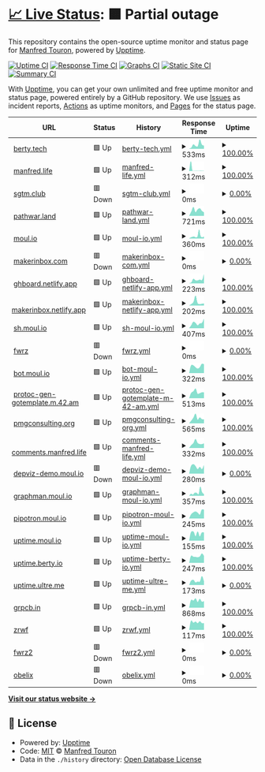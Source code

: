 # [📈 Live Status](https://uptime.moul.io): <!--live status--> **🟧 Partial outage**

This repository contains the open-source uptime monitor and status page for [Manfred Touron](manfred.life), powered by [Upptime](https://github.com/upptime/upptime).

[![Uptime CI](https://github.com/moul/uptime/workflows/Uptime%20CI/badge.svg)](https://github.com/moul/uptime/actions?query=workflow%3A%22Uptime+CI%22)
[![Response Time CI](https://github.com/moul/uptime/workflows/Response%20Time%20CI/badge.svg)](https://github.com/moul/uptime/actions?query=workflow%3A%22Response+Time+CI%22)
[![Graphs CI](https://github.com/moul/uptime/workflows/Graphs%20CI/badge.svg)](https://github.com/moul/uptime/actions?query=workflow%3A%22Graphs+CI%22)
[![Static Site CI](https://github.com/moul/uptime/workflows/Static%20Site%20CI/badge.svg)](https://github.com/moul/uptime/actions?query=workflow%3A%22Static+Site+CI%22)
[![Summary CI](https://github.com/moul/uptime/workflows/Summary%20CI/badge.svg)](https://github.com/moul/uptime/actions?query=workflow%3A%22Summary+CI%22)

With [Upptime](https://upptime.js.org), you can get your own unlimited and free uptime monitor and status page, powered entirely by a GitHub repository. We use [Issues](https://github.com/moul/uptime/issues) as incident reports, [Actions](https://github.com/moul/uptime/actions) as uptime monitors, and [Pages](https://uptime.moul.io) for the status page.

<!--start: status pages-->
<!-- This summary is generated by Upptime (https://github.com/upptime/upptime) -->
<!-- Do not edit this manually, your changes will be overwritten -->
<!-- prettier-ignore -->
| URL | Status | History | Response Time | Uptime |
| --- | ------ | ------- | ------------- | ------ |
| <img alt="" src="https://icons.duckduckgo.com/ip3/www.berty.tech.ico" height="13"> [berty.tech](https://www.berty.tech/) | 🟩 Up | [berty-tech.yml](https://github.com/moul/uptime/commits/HEAD/history/berty-tech.yml) | <details><summary><img alt="Response time graph" src="./graphs/berty-tech/response-time-week.png" height="20"> 533ms</summary><br><a href="https://uptime.moul.io/history/berty-tech"><img alt="Response time 262" src="https://img.shields.io/endpoint?url=https%3A%2F%2Fraw.githubusercontent.com%2Fmoul%2Fuptime%2FHEAD%2Fapi%2Fberty-tech%2Fresponse-time.json"></a><br><a href="https://uptime.moul.io/history/berty-tech"><img alt="24-hour response time 589" src="https://img.shields.io/endpoint?url=https%3A%2F%2Fraw.githubusercontent.com%2Fmoul%2Fuptime%2FHEAD%2Fapi%2Fberty-tech%2Fresponse-time-day.json"></a><br><a href="https://uptime.moul.io/history/berty-tech"><img alt="7-day response time 533" src="https://img.shields.io/endpoint?url=https%3A%2F%2Fraw.githubusercontent.com%2Fmoul%2Fuptime%2FHEAD%2Fapi%2Fberty-tech%2Fresponse-time-week.json"></a><br><a href="https://uptime.moul.io/history/berty-tech"><img alt="30-day response time 342" src="https://img.shields.io/endpoint?url=https%3A%2F%2Fraw.githubusercontent.com%2Fmoul%2Fuptime%2FHEAD%2Fapi%2Fberty-tech%2Fresponse-time-month.json"></a><br><a href="https://uptime.moul.io/history/berty-tech"><img alt="1-year response time 271" src="https://img.shields.io/endpoint?url=https%3A%2F%2Fraw.githubusercontent.com%2Fmoul%2Fuptime%2FHEAD%2Fapi%2Fberty-tech%2Fresponse-time-year.json"></a></details> | <details><summary><a href="https://uptime.moul.io/history/berty-tech">100.00%</a></summary><a href="https://uptime.moul.io/history/berty-tech"><img alt="All-time uptime 99.99%" src="https://img.shields.io/endpoint?url=https%3A%2F%2Fraw.githubusercontent.com%2Fmoul%2Fuptime%2FHEAD%2Fapi%2Fberty-tech%2Fuptime.json"></a><br><a href="https://uptime.moul.io/history/berty-tech"><img alt="24-hour uptime 100.00%" src="https://img.shields.io/endpoint?url=https%3A%2F%2Fraw.githubusercontent.com%2Fmoul%2Fuptime%2FHEAD%2Fapi%2Fberty-tech%2Fuptime-day.json"></a><br><a href="https://uptime.moul.io/history/berty-tech"><img alt="7-day uptime 100.00%" src="https://img.shields.io/endpoint?url=https%3A%2F%2Fraw.githubusercontent.com%2Fmoul%2Fuptime%2FHEAD%2Fapi%2Fberty-tech%2Fuptime-week.json"></a><br><a href="https://uptime.moul.io/history/berty-tech"><img alt="30-day uptime 100.00%" src="https://img.shields.io/endpoint?url=https%3A%2F%2Fraw.githubusercontent.com%2Fmoul%2Fuptime%2FHEAD%2Fapi%2Fberty-tech%2Fuptime-month.json"></a><br><a href="https://uptime.moul.io/history/berty-tech"><img alt="1-year uptime 100.00%" src="https://img.shields.io/endpoint?url=https%3A%2F%2Fraw.githubusercontent.com%2Fmoul%2Fuptime%2FHEAD%2Fapi%2Fberty-tech%2Fuptime-year.json"></a></details>
| <img alt="" src="https://icons.duckduckgo.com/ip3/manfred.life.ico" height="13"> [manfred.life](https://manfred.life/) | 🟩 Up | [manfred-life.yml](https://github.com/moul/uptime/commits/HEAD/history/manfred-life.yml) | <details><summary><img alt="Response time graph" src="./graphs/manfred-life/response-time-week.png" height="20"> 312ms</summary><br><a href="https://uptime.moul.io/history/manfred-life"><img alt="Response time 380" src="https://img.shields.io/endpoint?url=https%3A%2F%2Fraw.githubusercontent.com%2Fmoul%2Fuptime%2FHEAD%2Fapi%2Fmanfred-life%2Fresponse-time.json"></a><br><a href="https://uptime.moul.io/history/manfred-life"><img alt="24-hour response time 418" src="https://img.shields.io/endpoint?url=https%3A%2F%2Fraw.githubusercontent.com%2Fmoul%2Fuptime%2FHEAD%2Fapi%2Fmanfred-life%2Fresponse-time-day.json"></a><br><a href="https://uptime.moul.io/history/manfred-life"><img alt="7-day response time 312" src="https://img.shields.io/endpoint?url=https%3A%2F%2Fraw.githubusercontent.com%2Fmoul%2Fuptime%2FHEAD%2Fapi%2Fmanfred-life%2Fresponse-time-week.json"></a><br><a href="https://uptime.moul.io/history/manfred-life"><img alt="30-day response time 910" src="https://img.shields.io/endpoint?url=https%3A%2F%2Fraw.githubusercontent.com%2Fmoul%2Fuptime%2FHEAD%2Fapi%2Fmanfred-life%2Fresponse-time-month.json"></a><br><a href="https://uptime.moul.io/history/manfred-life"><img alt="1-year response time 401" src="https://img.shields.io/endpoint?url=https%3A%2F%2Fraw.githubusercontent.com%2Fmoul%2Fuptime%2FHEAD%2Fapi%2Fmanfred-life%2Fresponse-time-year.json"></a></details> | <details><summary><a href="https://uptime.moul.io/history/manfred-life">100.00%</a></summary><a href="https://uptime.moul.io/history/manfred-life"><img alt="All-time uptime 99.99%" src="https://img.shields.io/endpoint?url=https%3A%2F%2Fraw.githubusercontent.com%2Fmoul%2Fuptime%2FHEAD%2Fapi%2Fmanfred-life%2Fuptime.json"></a><br><a href="https://uptime.moul.io/history/manfred-life"><img alt="24-hour uptime 100.00%" src="https://img.shields.io/endpoint?url=https%3A%2F%2Fraw.githubusercontent.com%2Fmoul%2Fuptime%2FHEAD%2Fapi%2Fmanfred-life%2Fuptime-day.json"></a><br><a href="https://uptime.moul.io/history/manfred-life"><img alt="7-day uptime 100.00%" src="https://img.shields.io/endpoint?url=https%3A%2F%2Fraw.githubusercontent.com%2Fmoul%2Fuptime%2FHEAD%2Fapi%2Fmanfred-life%2Fuptime-week.json"></a><br><a href="https://uptime.moul.io/history/manfred-life"><img alt="30-day uptime 100.00%" src="https://img.shields.io/endpoint?url=https%3A%2F%2Fraw.githubusercontent.com%2Fmoul%2Fuptime%2FHEAD%2Fapi%2Fmanfred-life%2Fuptime-month.json"></a><br><a href="https://uptime.moul.io/history/manfred-life"><img alt="1-year uptime 100.00%" src="https://img.shields.io/endpoint?url=https%3A%2F%2Fraw.githubusercontent.com%2Fmoul%2Fuptime%2FHEAD%2Fapi%2Fmanfred-life%2Fuptime-year.json"></a></details>
| <img alt="" src="https://icons.duckduckgo.com/ip3/sgtm.club.ico" height="13"> [sgtm.club](https://sgtm.club) | 🟥 Down | [sgtm-club.yml](https://github.com/moul/uptime/commits/HEAD/history/sgtm-club.yml) | <details><summary><img alt="Response time graph" src="./graphs/sgtm-club/response-time-week.png" height="20"> 0ms</summary><br><a href="https://uptime.moul.io/history/sgtm-club"><img alt="Response time 0" src="https://img.shields.io/endpoint?url=https%3A%2F%2Fraw.githubusercontent.com%2Fmoul%2Fuptime%2FHEAD%2Fapi%2Fsgtm-club%2Fresponse-time.json"></a><br><a href="https://uptime.moul.io/history/sgtm-club"><img alt="24-hour response time 0" src="https://img.shields.io/endpoint?url=https%3A%2F%2Fraw.githubusercontent.com%2Fmoul%2Fuptime%2FHEAD%2Fapi%2Fsgtm-club%2Fresponse-time-day.json"></a><br><a href="https://uptime.moul.io/history/sgtm-club"><img alt="7-day response time 0" src="https://img.shields.io/endpoint?url=https%3A%2F%2Fraw.githubusercontent.com%2Fmoul%2Fuptime%2FHEAD%2Fapi%2Fsgtm-club%2Fresponse-time-week.json"></a><br><a href="https://uptime.moul.io/history/sgtm-club"><img alt="30-day response time 0" src="https://img.shields.io/endpoint?url=https%3A%2F%2Fraw.githubusercontent.com%2Fmoul%2Fuptime%2FHEAD%2Fapi%2Fsgtm-club%2Fresponse-time-month.json"></a><br><a href="https://uptime.moul.io/history/sgtm-club"><img alt="1-year response time 0" src="https://img.shields.io/endpoint?url=https%3A%2F%2Fraw.githubusercontent.com%2Fmoul%2Fuptime%2FHEAD%2Fapi%2Fsgtm-club%2Fresponse-time-year.json"></a></details> | <details><summary><a href="https://uptime.moul.io/history/sgtm-club">0.00%</a></summary><a href="https://uptime.moul.io/history/sgtm-club"><img alt="All-time uptime 56.27%" src="https://img.shields.io/endpoint?url=https%3A%2F%2Fraw.githubusercontent.com%2Fmoul%2Fuptime%2FHEAD%2Fapi%2Fsgtm-club%2Fuptime.json"></a><br><a href="https://uptime.moul.io/history/sgtm-club"><img alt="24-hour uptime 0.00%" src="https://img.shields.io/endpoint?url=https%3A%2F%2Fraw.githubusercontent.com%2Fmoul%2Fuptime%2FHEAD%2Fapi%2Fsgtm-club%2Fuptime-day.json"></a><br><a href="https://uptime.moul.io/history/sgtm-club"><img alt="7-day uptime 0.00%" src="https://img.shields.io/endpoint?url=https%3A%2F%2Fraw.githubusercontent.com%2Fmoul%2Fuptime%2FHEAD%2Fapi%2Fsgtm-club%2Fuptime-week.json"></a><br><a href="https://uptime.moul.io/history/sgtm-club"><img alt="30-day uptime 0.00%" src="https://img.shields.io/endpoint?url=https%3A%2F%2Fraw.githubusercontent.com%2Fmoul%2Fuptime%2FHEAD%2Fapi%2Fsgtm-club%2Fuptime-month.json"></a><br><a href="https://uptime.moul.io/history/sgtm-club"><img alt="1-year uptime 0.00%" src="https://img.shields.io/endpoint?url=https%3A%2F%2Fraw.githubusercontent.com%2Fmoul%2Fuptime%2FHEAD%2Fapi%2Fsgtm-club%2Fuptime-year.json"></a></details>
| <img alt="" src="https://icons.duckduckgo.com/ip3/pathwar.land.ico" height="13"> [pathwar.land](https://pathwar.land) | 🟩 Up | [pathwar-land.yml](https://github.com/moul/uptime/commits/HEAD/history/pathwar-land.yml) | <details><summary><img alt="Response time graph" src="./graphs/pathwar-land/response-time-week.png" height="20"> 721ms</summary><br><a href="https://uptime.moul.io/history/pathwar-land"><img alt="Response time 623" src="https://img.shields.io/endpoint?url=https%3A%2F%2Fraw.githubusercontent.com%2Fmoul%2Fuptime%2FHEAD%2Fapi%2Fpathwar-land%2Fresponse-time.json"></a><br><a href="https://uptime.moul.io/history/pathwar-land"><img alt="24-hour response time 874" src="https://img.shields.io/endpoint?url=https%3A%2F%2Fraw.githubusercontent.com%2Fmoul%2Fuptime%2FHEAD%2Fapi%2Fpathwar-land%2Fresponse-time-day.json"></a><br><a href="https://uptime.moul.io/history/pathwar-land"><img alt="7-day response time 721" src="https://img.shields.io/endpoint?url=https%3A%2F%2Fraw.githubusercontent.com%2Fmoul%2Fuptime%2FHEAD%2Fapi%2Fpathwar-land%2Fresponse-time-week.json"></a><br><a href="https://uptime.moul.io/history/pathwar-land"><img alt="30-day response time 728" src="https://img.shields.io/endpoint?url=https%3A%2F%2Fraw.githubusercontent.com%2Fmoul%2Fuptime%2FHEAD%2Fapi%2Fpathwar-land%2Fresponse-time-month.json"></a><br><a href="https://uptime.moul.io/history/pathwar-land"><img alt="1-year response time 640" src="https://img.shields.io/endpoint?url=https%3A%2F%2Fraw.githubusercontent.com%2Fmoul%2Fuptime%2FHEAD%2Fapi%2Fpathwar-land%2Fresponse-time-year.json"></a></details> | <details><summary><a href="https://uptime.moul.io/history/pathwar-land">100.00%</a></summary><a href="https://uptime.moul.io/history/pathwar-land"><img alt="All-time uptime 99.79%" src="https://img.shields.io/endpoint?url=https%3A%2F%2Fraw.githubusercontent.com%2Fmoul%2Fuptime%2FHEAD%2Fapi%2Fpathwar-land%2Fuptime.json"></a><br><a href="https://uptime.moul.io/history/pathwar-land"><img alt="24-hour uptime 100.00%" src="https://img.shields.io/endpoint?url=https%3A%2F%2Fraw.githubusercontent.com%2Fmoul%2Fuptime%2FHEAD%2Fapi%2Fpathwar-land%2Fuptime-day.json"></a><br><a href="https://uptime.moul.io/history/pathwar-land"><img alt="7-day uptime 100.00%" src="https://img.shields.io/endpoint?url=https%3A%2F%2Fraw.githubusercontent.com%2Fmoul%2Fuptime%2FHEAD%2Fapi%2Fpathwar-land%2Fuptime-week.json"></a><br><a href="https://uptime.moul.io/history/pathwar-land"><img alt="30-day uptime 100.00%" src="https://img.shields.io/endpoint?url=https%3A%2F%2Fraw.githubusercontent.com%2Fmoul%2Fuptime%2FHEAD%2Fapi%2Fpathwar-land%2Fuptime-month.json"></a><br><a href="https://uptime.moul.io/history/pathwar-land"><img alt="1-year uptime 100.00%" src="https://img.shields.io/endpoint?url=https%3A%2F%2Fraw.githubusercontent.com%2Fmoul%2Fuptime%2FHEAD%2Fapi%2Fpathwar-land%2Fuptime-year.json"></a></details>
| <img alt="" src="https://icons.duckduckgo.com/ip3/moul.io.ico" height="13"> [moul.io](https://moul.io) | 🟩 Up | [moul-io.yml](https://github.com/moul/uptime/commits/HEAD/history/moul-io.yml) | <details><summary><img alt="Response time graph" src="./graphs/moul-io/response-time-week.png" height="20"> 360ms</summary><br><a href="https://uptime.moul.io/history/moul-io"><img alt="Response time 206" src="https://img.shields.io/endpoint?url=https%3A%2F%2Fraw.githubusercontent.com%2Fmoul%2Fuptime%2FHEAD%2Fapi%2Fmoul-io%2Fresponse-time.json"></a><br><a href="https://uptime.moul.io/history/moul-io"><img alt="24-hour response time 331" src="https://img.shields.io/endpoint?url=https%3A%2F%2Fraw.githubusercontent.com%2Fmoul%2Fuptime%2FHEAD%2Fapi%2Fmoul-io%2Fresponse-time-day.json"></a><br><a href="https://uptime.moul.io/history/moul-io"><img alt="7-day response time 360" src="https://img.shields.io/endpoint?url=https%3A%2F%2Fraw.githubusercontent.com%2Fmoul%2Fuptime%2FHEAD%2Fapi%2Fmoul-io%2Fresponse-time-week.json"></a><br><a href="https://uptime.moul.io/history/moul-io"><img alt="30-day response time 256" src="https://img.shields.io/endpoint?url=https%3A%2F%2Fraw.githubusercontent.com%2Fmoul%2Fuptime%2FHEAD%2Fapi%2Fmoul-io%2Fresponse-time-month.json"></a><br><a href="https://uptime.moul.io/history/moul-io"><img alt="1-year response time 210" src="https://img.shields.io/endpoint?url=https%3A%2F%2Fraw.githubusercontent.com%2Fmoul%2Fuptime%2FHEAD%2Fapi%2Fmoul-io%2Fresponse-time-year.json"></a></details> | <details><summary><a href="https://uptime.moul.io/history/moul-io">100.00%</a></summary><a href="https://uptime.moul.io/history/moul-io"><img alt="All-time uptime 100.00%" src="https://img.shields.io/endpoint?url=https%3A%2F%2Fraw.githubusercontent.com%2Fmoul%2Fuptime%2FHEAD%2Fapi%2Fmoul-io%2Fuptime.json"></a><br><a href="https://uptime.moul.io/history/moul-io"><img alt="24-hour uptime 100.00%" src="https://img.shields.io/endpoint?url=https%3A%2F%2Fraw.githubusercontent.com%2Fmoul%2Fuptime%2FHEAD%2Fapi%2Fmoul-io%2Fuptime-day.json"></a><br><a href="https://uptime.moul.io/history/moul-io"><img alt="7-day uptime 100.00%" src="https://img.shields.io/endpoint?url=https%3A%2F%2Fraw.githubusercontent.com%2Fmoul%2Fuptime%2FHEAD%2Fapi%2Fmoul-io%2Fuptime-week.json"></a><br><a href="https://uptime.moul.io/history/moul-io"><img alt="30-day uptime 100.00%" src="https://img.shields.io/endpoint?url=https%3A%2F%2Fraw.githubusercontent.com%2Fmoul%2Fuptime%2FHEAD%2Fapi%2Fmoul-io%2Fuptime-month.json"></a><br><a href="https://uptime.moul.io/history/moul-io"><img alt="1-year uptime 100.00%" src="https://img.shields.io/endpoint?url=https%3A%2F%2Fraw.githubusercontent.com%2Fmoul%2Fuptime%2FHEAD%2Fapi%2Fmoul-io%2Fuptime-year.json"></a></details>
| <img alt="" src="https://icons.duckduckgo.com/ip3/makerinbox.com.ico" height="13"> [makerinbox.com](https://makerinbox.com) | 🟥 Down | [makerinbox-com.yml](https://github.com/moul/uptime/commits/HEAD/history/makerinbox-com.yml) | <details><summary><img alt="Response time graph" src="./graphs/makerinbox-com/response-time-week.png" height="20"> 0ms</summary><br><a href="https://uptime.moul.io/history/makerinbox-com"><img alt="Response time 0" src="https://img.shields.io/endpoint?url=https%3A%2F%2Fraw.githubusercontent.com%2Fmoul%2Fuptime%2FHEAD%2Fapi%2Fmakerinbox-com%2Fresponse-time.json"></a><br><a href="https://uptime.moul.io/history/makerinbox-com"><img alt="24-hour response time 0" src="https://img.shields.io/endpoint?url=https%3A%2F%2Fraw.githubusercontent.com%2Fmoul%2Fuptime%2FHEAD%2Fapi%2Fmakerinbox-com%2Fresponse-time-day.json"></a><br><a href="https://uptime.moul.io/history/makerinbox-com"><img alt="7-day response time 0" src="https://img.shields.io/endpoint?url=https%3A%2F%2Fraw.githubusercontent.com%2Fmoul%2Fuptime%2FHEAD%2Fapi%2Fmakerinbox-com%2Fresponse-time-week.json"></a><br><a href="https://uptime.moul.io/history/makerinbox-com"><img alt="30-day response time 0" src="https://img.shields.io/endpoint?url=https%3A%2F%2Fraw.githubusercontent.com%2Fmoul%2Fuptime%2FHEAD%2Fapi%2Fmakerinbox-com%2Fresponse-time-month.json"></a><br><a href="https://uptime.moul.io/history/makerinbox-com"><img alt="1-year response time 0" src="https://img.shields.io/endpoint?url=https%3A%2F%2Fraw.githubusercontent.com%2Fmoul%2Fuptime%2FHEAD%2Fapi%2Fmakerinbox-com%2Fresponse-time-year.json"></a></details> | <details><summary><a href="https://uptime.moul.io/history/makerinbox-com">0.00%</a></summary><a href="https://uptime.moul.io/history/makerinbox-com"><img alt="All-time uptime 35.79%" src="https://img.shields.io/endpoint?url=https%3A%2F%2Fraw.githubusercontent.com%2Fmoul%2Fuptime%2FHEAD%2Fapi%2Fmakerinbox-com%2Fuptime.json"></a><br><a href="https://uptime.moul.io/history/makerinbox-com"><img alt="24-hour uptime 0.00%" src="https://img.shields.io/endpoint?url=https%3A%2F%2Fraw.githubusercontent.com%2Fmoul%2Fuptime%2FHEAD%2Fapi%2Fmakerinbox-com%2Fuptime-day.json"></a><br><a href="https://uptime.moul.io/history/makerinbox-com"><img alt="7-day uptime 0.00%" src="https://img.shields.io/endpoint?url=https%3A%2F%2Fraw.githubusercontent.com%2Fmoul%2Fuptime%2FHEAD%2Fapi%2Fmakerinbox-com%2Fuptime-week.json"></a><br><a href="https://uptime.moul.io/history/makerinbox-com"><img alt="30-day uptime 0.00%" src="https://img.shields.io/endpoint?url=https%3A%2F%2Fraw.githubusercontent.com%2Fmoul%2Fuptime%2FHEAD%2Fapi%2Fmakerinbox-com%2Fuptime-month.json"></a><br><a href="https://uptime.moul.io/history/makerinbox-com"><img alt="1-year uptime 0.00%" src="https://img.shields.io/endpoint?url=https%3A%2F%2Fraw.githubusercontent.com%2Fmoul%2Fuptime%2FHEAD%2Fapi%2Fmakerinbox-com%2Fuptime-year.json"></a></details>
| <img alt="" src="https://icons.duckduckgo.com/ip3/ghboard.netlify.app.ico" height="13"> [ghboard.netlify.app](https://ghboard.netlify.app) | 🟩 Up | [ghboard-netlify-app.yml](https://github.com/moul/uptime/commits/HEAD/history/ghboard-netlify-app.yml) | <details><summary><img alt="Response time graph" src="./graphs/ghboard-netlify-app/response-time-week.png" height="20"> 223ms</summary><br><a href="https://uptime.moul.io/history/ghboard-netlify-app"><img alt="Response time 185" src="https://img.shields.io/endpoint?url=https%3A%2F%2Fraw.githubusercontent.com%2Fmoul%2Fuptime%2FHEAD%2Fapi%2Fghboard-netlify-app%2Fresponse-time.json"></a><br><a href="https://uptime.moul.io/history/ghboard-netlify-app"><img alt="24-hour response time 239" src="https://img.shields.io/endpoint?url=https%3A%2F%2Fraw.githubusercontent.com%2Fmoul%2Fuptime%2FHEAD%2Fapi%2Fghboard-netlify-app%2Fresponse-time-day.json"></a><br><a href="https://uptime.moul.io/history/ghboard-netlify-app"><img alt="7-day response time 223" src="https://img.shields.io/endpoint?url=https%3A%2F%2Fraw.githubusercontent.com%2Fmoul%2Fuptime%2FHEAD%2Fapi%2Fghboard-netlify-app%2Fresponse-time-week.json"></a><br><a href="https://uptime.moul.io/history/ghboard-netlify-app"><img alt="30-day response time 183" src="https://img.shields.io/endpoint?url=https%3A%2F%2Fraw.githubusercontent.com%2Fmoul%2Fuptime%2FHEAD%2Fapi%2Fghboard-netlify-app%2Fresponse-time-month.json"></a><br><a href="https://uptime.moul.io/history/ghboard-netlify-app"><img alt="1-year response time 204" src="https://img.shields.io/endpoint?url=https%3A%2F%2Fraw.githubusercontent.com%2Fmoul%2Fuptime%2FHEAD%2Fapi%2Fghboard-netlify-app%2Fresponse-time-year.json"></a></details> | <details><summary><a href="https://uptime.moul.io/history/ghboard-netlify-app">100.00%</a></summary><a href="https://uptime.moul.io/history/ghboard-netlify-app"><img alt="All-time uptime 100.00%" src="https://img.shields.io/endpoint?url=https%3A%2F%2Fraw.githubusercontent.com%2Fmoul%2Fuptime%2FHEAD%2Fapi%2Fghboard-netlify-app%2Fuptime.json"></a><br><a href="https://uptime.moul.io/history/ghboard-netlify-app"><img alt="24-hour uptime 100.00%" src="https://img.shields.io/endpoint?url=https%3A%2F%2Fraw.githubusercontent.com%2Fmoul%2Fuptime%2FHEAD%2Fapi%2Fghboard-netlify-app%2Fuptime-day.json"></a><br><a href="https://uptime.moul.io/history/ghboard-netlify-app"><img alt="7-day uptime 100.00%" src="https://img.shields.io/endpoint?url=https%3A%2F%2Fraw.githubusercontent.com%2Fmoul%2Fuptime%2FHEAD%2Fapi%2Fghboard-netlify-app%2Fuptime-week.json"></a><br><a href="https://uptime.moul.io/history/ghboard-netlify-app"><img alt="30-day uptime 100.00%" src="https://img.shields.io/endpoint?url=https%3A%2F%2Fraw.githubusercontent.com%2Fmoul%2Fuptime%2FHEAD%2Fapi%2Fghboard-netlify-app%2Fuptime-month.json"></a><br><a href="https://uptime.moul.io/history/ghboard-netlify-app"><img alt="1-year uptime 100.00%" src="https://img.shields.io/endpoint?url=https%3A%2F%2Fraw.githubusercontent.com%2Fmoul%2Fuptime%2FHEAD%2Fapi%2Fghboard-netlify-app%2Fuptime-year.json"></a></details>
| <img alt="" src="https://icons.duckduckgo.com/ip3/makerinbox.netlify.app.ico" height="13"> [makerinbox.netlify.app](https://makerinbox.netlify.app) | 🟩 Up | [makerinbox-netlify-app.yml](https://github.com/moul/uptime/commits/HEAD/history/makerinbox-netlify-app.yml) | <details><summary><img alt="Response time graph" src="./graphs/makerinbox-netlify-app/response-time-week.png" height="20"> 202ms</summary><br><a href="https://uptime.moul.io/history/makerinbox-netlify-app"><img alt="Response time 143" src="https://img.shields.io/endpoint?url=https%3A%2F%2Fraw.githubusercontent.com%2Fmoul%2Fuptime%2FHEAD%2Fapi%2Fmakerinbox-netlify-app%2Fresponse-time.json"></a><br><a href="https://uptime.moul.io/history/makerinbox-netlify-app"><img alt="24-hour response time 159" src="https://img.shields.io/endpoint?url=https%3A%2F%2Fraw.githubusercontent.com%2Fmoul%2Fuptime%2FHEAD%2Fapi%2Fmakerinbox-netlify-app%2Fresponse-time-day.json"></a><br><a href="https://uptime.moul.io/history/makerinbox-netlify-app"><img alt="7-day response time 202" src="https://img.shields.io/endpoint?url=https%3A%2F%2Fraw.githubusercontent.com%2Fmoul%2Fuptime%2FHEAD%2Fapi%2Fmakerinbox-netlify-app%2Fresponse-time-week.json"></a><br><a href="https://uptime.moul.io/history/makerinbox-netlify-app"><img alt="30-day response time 143" src="https://img.shields.io/endpoint?url=https%3A%2F%2Fraw.githubusercontent.com%2Fmoul%2Fuptime%2FHEAD%2Fapi%2Fmakerinbox-netlify-app%2Fresponse-time-month.json"></a><br><a href="https://uptime.moul.io/history/makerinbox-netlify-app"><img alt="1-year response time 154" src="https://img.shields.io/endpoint?url=https%3A%2F%2Fraw.githubusercontent.com%2Fmoul%2Fuptime%2FHEAD%2Fapi%2Fmakerinbox-netlify-app%2Fresponse-time-year.json"></a></details> | <details><summary><a href="https://uptime.moul.io/history/makerinbox-netlify-app">100.00%</a></summary><a href="https://uptime.moul.io/history/makerinbox-netlify-app"><img alt="All-time uptime 100.00%" src="https://img.shields.io/endpoint?url=https%3A%2F%2Fraw.githubusercontent.com%2Fmoul%2Fuptime%2FHEAD%2Fapi%2Fmakerinbox-netlify-app%2Fuptime.json"></a><br><a href="https://uptime.moul.io/history/makerinbox-netlify-app"><img alt="24-hour uptime 100.00%" src="https://img.shields.io/endpoint?url=https%3A%2F%2Fraw.githubusercontent.com%2Fmoul%2Fuptime%2FHEAD%2Fapi%2Fmakerinbox-netlify-app%2Fuptime-day.json"></a><br><a href="https://uptime.moul.io/history/makerinbox-netlify-app"><img alt="7-day uptime 100.00%" src="https://img.shields.io/endpoint?url=https%3A%2F%2Fraw.githubusercontent.com%2Fmoul%2Fuptime%2FHEAD%2Fapi%2Fmakerinbox-netlify-app%2Fuptime-week.json"></a><br><a href="https://uptime.moul.io/history/makerinbox-netlify-app"><img alt="30-day uptime 100.00%" src="https://img.shields.io/endpoint?url=https%3A%2F%2Fraw.githubusercontent.com%2Fmoul%2Fuptime%2FHEAD%2Fapi%2Fmakerinbox-netlify-app%2Fuptime-month.json"></a><br><a href="https://uptime.moul.io/history/makerinbox-netlify-app"><img alt="1-year uptime 100.00%" src="https://img.shields.io/endpoint?url=https%3A%2F%2Fraw.githubusercontent.com%2Fmoul%2Fuptime%2FHEAD%2Fapi%2Fmakerinbox-netlify-app%2Fuptime-year.json"></a></details>
| <img alt="" src="https://icons.duckduckgo.com/ip3/sh.moul.io.ico" height="13"> [sh.moul.io](https://sh.moul.io) | 🟩 Up | [sh-moul-io.yml](https://github.com/moul/uptime/commits/HEAD/history/sh-moul-io.yml) | <details><summary><img alt="Response time graph" src="./graphs/sh-moul-io/response-time-week.png" height="20"> 407ms</summary><br><a href="https://uptime.moul.io/history/sh-moul-io"><img alt="Response time 252" src="https://img.shields.io/endpoint?url=https%3A%2F%2Fraw.githubusercontent.com%2Fmoul%2Fuptime%2FHEAD%2Fapi%2Fsh-moul-io%2Fresponse-time.json"></a><br><a href="https://uptime.moul.io/history/sh-moul-io"><img alt="24-hour response time 459" src="https://img.shields.io/endpoint?url=https%3A%2F%2Fraw.githubusercontent.com%2Fmoul%2Fuptime%2FHEAD%2Fapi%2Fsh-moul-io%2Fresponse-time-day.json"></a><br><a href="https://uptime.moul.io/history/sh-moul-io"><img alt="7-day response time 407" src="https://img.shields.io/endpoint?url=https%3A%2F%2Fraw.githubusercontent.com%2Fmoul%2Fuptime%2FHEAD%2Fapi%2Fsh-moul-io%2Fresponse-time-week.json"></a><br><a href="https://uptime.moul.io/history/sh-moul-io"><img alt="30-day response time 330" src="https://img.shields.io/endpoint?url=https%3A%2F%2Fraw.githubusercontent.com%2Fmoul%2Fuptime%2FHEAD%2Fapi%2Fsh-moul-io%2Fresponse-time-month.json"></a><br><a href="https://uptime.moul.io/history/sh-moul-io"><img alt="1-year response time 268" src="https://img.shields.io/endpoint?url=https%3A%2F%2Fraw.githubusercontent.com%2Fmoul%2Fuptime%2FHEAD%2Fapi%2Fsh-moul-io%2Fresponse-time-year.json"></a></details> | <details><summary><a href="https://uptime.moul.io/history/sh-moul-io">100.00%</a></summary><a href="https://uptime.moul.io/history/sh-moul-io"><img alt="All-time uptime 100.00%" src="https://img.shields.io/endpoint?url=https%3A%2F%2Fraw.githubusercontent.com%2Fmoul%2Fuptime%2FHEAD%2Fapi%2Fsh-moul-io%2Fuptime.json"></a><br><a href="https://uptime.moul.io/history/sh-moul-io"><img alt="24-hour uptime 100.00%" src="https://img.shields.io/endpoint?url=https%3A%2F%2Fraw.githubusercontent.com%2Fmoul%2Fuptime%2FHEAD%2Fapi%2Fsh-moul-io%2Fuptime-day.json"></a><br><a href="https://uptime.moul.io/history/sh-moul-io"><img alt="7-day uptime 100.00%" src="https://img.shields.io/endpoint?url=https%3A%2F%2Fraw.githubusercontent.com%2Fmoul%2Fuptime%2FHEAD%2Fapi%2Fsh-moul-io%2Fuptime-week.json"></a><br><a href="https://uptime.moul.io/history/sh-moul-io"><img alt="30-day uptime 100.00%" src="https://img.shields.io/endpoint?url=https%3A%2F%2Fraw.githubusercontent.com%2Fmoul%2Fuptime%2FHEAD%2Fapi%2Fsh-moul-io%2Fuptime-month.json"></a><br><a href="https://uptime.moul.io/history/sh-moul-io"><img alt="1-year uptime 100.00%" src="https://img.shields.io/endpoint?url=https%3A%2F%2Fraw.githubusercontent.com%2Fmoul%2Fuptime%2FHEAD%2Fapi%2Fsh-moul-io%2Fuptime-year.json"></a></details>
| <img alt="" src="https://icons.duckduckgo.com/ip3/null.ico" height="13"> [fwrz](fwrz.m.42.am) | 🟥 Down | [fwrz.yml](https://github.com/moul/uptime/commits/HEAD/history/fwrz.yml) | <details><summary><img alt="Response time graph" src="./graphs/fwrz/response-time-week.png" height="20"> 0ms</summary><br><a href="https://uptime.moul.io/history/fwrz"><img alt="Response time 98" src="https://img.shields.io/endpoint?url=https%3A%2F%2Fraw.githubusercontent.com%2Fmoul%2Fuptime%2FHEAD%2Fapi%2Ffwrz%2Fresponse-time.json"></a><br><a href="https://uptime.moul.io/history/fwrz"><img alt="24-hour response time 0" src="https://img.shields.io/endpoint?url=https%3A%2F%2Fraw.githubusercontent.com%2Fmoul%2Fuptime%2FHEAD%2Fapi%2Ffwrz%2Fresponse-time-day.json"></a><br><a href="https://uptime.moul.io/history/fwrz"><img alt="7-day response time 0" src="https://img.shields.io/endpoint?url=https%3A%2F%2Fraw.githubusercontent.com%2Fmoul%2Fuptime%2FHEAD%2Fapi%2Ffwrz%2Fresponse-time-week.json"></a><br><a href="https://uptime.moul.io/history/fwrz"><img alt="30-day response time 0" src="https://img.shields.io/endpoint?url=https%3A%2F%2Fraw.githubusercontent.com%2Fmoul%2Fuptime%2FHEAD%2Fapi%2Ffwrz%2Fresponse-time-month.json"></a><br><a href="https://uptime.moul.io/history/fwrz"><img alt="1-year response time 98" src="https://img.shields.io/endpoint?url=https%3A%2F%2Fraw.githubusercontent.com%2Fmoul%2Fuptime%2FHEAD%2Fapi%2Ffwrz%2Fresponse-time-year.json"></a></details> | <details><summary><a href="https://uptime.moul.io/history/fwrz">0.00%</a></summary><a href="https://uptime.moul.io/history/fwrz"><img alt="All-time uptime 41.94%" src="https://img.shields.io/endpoint?url=https%3A%2F%2Fraw.githubusercontent.com%2Fmoul%2Fuptime%2FHEAD%2Fapi%2Ffwrz%2Fuptime.json"></a><br><a href="https://uptime.moul.io/history/fwrz"><img alt="24-hour uptime 0.00%" src="https://img.shields.io/endpoint?url=https%3A%2F%2Fraw.githubusercontent.com%2Fmoul%2Fuptime%2FHEAD%2Fapi%2Ffwrz%2Fuptime-day.json"></a><br><a href="https://uptime.moul.io/history/fwrz"><img alt="7-day uptime 0.00%" src="https://img.shields.io/endpoint?url=https%3A%2F%2Fraw.githubusercontent.com%2Fmoul%2Fuptime%2FHEAD%2Fapi%2Ffwrz%2Fuptime-week.json"></a><br><a href="https://uptime.moul.io/history/fwrz"><img alt="30-day uptime 0.00%" src="https://img.shields.io/endpoint?url=https%3A%2F%2Fraw.githubusercontent.com%2Fmoul%2Fuptime%2FHEAD%2Fapi%2Ffwrz%2Fuptime-month.json"></a><br><a href="https://uptime.moul.io/history/fwrz"><img alt="1-year uptime 2.08%" src="https://img.shields.io/endpoint?url=https%3A%2F%2Fraw.githubusercontent.com%2Fmoul%2Fuptime%2FHEAD%2Fapi%2Ffwrz%2Fuptime-year.json"></a></details>
| <img alt="" src="https://icons.duckduckgo.com/ip3/bot.moul.io.ico" height="13"> [bot.moul.io](https://bot.moul.io/ping) | 🟩 Up | [bot-moul-io.yml](https://github.com/moul/uptime/commits/HEAD/history/bot-moul-io.yml) | <details><summary><img alt="Response time graph" src="./graphs/bot-moul-io/response-time-week.png" height="20"> 322ms</summary><br><a href="https://uptime.moul.io/history/bot-moul-io"><img alt="Response time 296" src="https://img.shields.io/endpoint?url=https%3A%2F%2Fraw.githubusercontent.com%2Fmoul%2Fuptime%2FHEAD%2Fapi%2Fbot-moul-io%2Fresponse-time.json"></a><br><a href="https://uptime.moul.io/history/bot-moul-io"><img alt="24-hour response time 362" src="https://img.shields.io/endpoint?url=https%3A%2F%2Fraw.githubusercontent.com%2Fmoul%2Fuptime%2FHEAD%2Fapi%2Fbot-moul-io%2Fresponse-time-day.json"></a><br><a href="https://uptime.moul.io/history/bot-moul-io"><img alt="7-day response time 322" src="https://img.shields.io/endpoint?url=https%3A%2F%2Fraw.githubusercontent.com%2Fmoul%2Fuptime%2FHEAD%2Fapi%2Fbot-moul-io%2Fresponse-time-week.json"></a><br><a href="https://uptime.moul.io/history/bot-moul-io"><img alt="30-day response time 319" src="https://img.shields.io/endpoint?url=https%3A%2F%2Fraw.githubusercontent.com%2Fmoul%2Fuptime%2FHEAD%2Fapi%2Fbot-moul-io%2Fresponse-time-month.json"></a><br><a href="https://uptime.moul.io/history/bot-moul-io"><img alt="1-year response time 307" src="https://img.shields.io/endpoint?url=https%3A%2F%2Fraw.githubusercontent.com%2Fmoul%2Fuptime%2FHEAD%2Fapi%2Fbot-moul-io%2Fresponse-time-year.json"></a></details> | <details><summary><a href="https://uptime.moul.io/history/bot-moul-io">100.00%</a></summary><a href="https://uptime.moul.io/history/bot-moul-io"><img alt="All-time uptime 94.17%" src="https://img.shields.io/endpoint?url=https%3A%2F%2Fraw.githubusercontent.com%2Fmoul%2Fuptime%2FHEAD%2Fapi%2Fbot-moul-io%2Fuptime.json"></a><br><a href="https://uptime.moul.io/history/bot-moul-io"><img alt="24-hour uptime 100.00%" src="https://img.shields.io/endpoint?url=https%3A%2F%2Fraw.githubusercontent.com%2Fmoul%2Fuptime%2FHEAD%2Fapi%2Fbot-moul-io%2Fuptime-day.json"></a><br><a href="https://uptime.moul.io/history/bot-moul-io"><img alt="7-day uptime 100.00%" src="https://img.shields.io/endpoint?url=https%3A%2F%2Fraw.githubusercontent.com%2Fmoul%2Fuptime%2FHEAD%2Fapi%2Fbot-moul-io%2Fuptime-week.json"></a><br><a href="https://uptime.moul.io/history/bot-moul-io"><img alt="30-day uptime 100.00%" src="https://img.shields.io/endpoint?url=https%3A%2F%2Fraw.githubusercontent.com%2Fmoul%2Fuptime%2FHEAD%2Fapi%2Fbot-moul-io%2Fuptime-month.json"></a><br><a href="https://uptime.moul.io/history/bot-moul-io"><img alt="1-year uptime 100.00%" src="https://img.shields.io/endpoint?url=https%3A%2F%2Fraw.githubusercontent.com%2Fmoul%2Fuptime%2FHEAD%2Fapi%2Fbot-moul-io%2Fuptime-year.json"></a></details>
| <img alt="" src="https://icons.duckduckgo.com/ip3/protoc-gen-gotemplate.m.42.am.ico" height="13"> [protoc-gen-gotemplate.m.42.am](https://protoc-gen-gotemplate.m.42.am/) | 🟩 Up | [protoc-gen-gotemplate-m-42-am.yml](https://github.com/moul/uptime/commits/HEAD/history/protoc-gen-gotemplate-m-42-am.yml) | <details><summary><img alt="Response time graph" src="./graphs/protoc-gen-gotemplate-m-42-am/response-time-week.png" height="20"> 513ms</summary><br><a href="https://uptime.moul.io/history/protoc-gen-gotemplate-m-42-am"><img alt="Response time 405" src="https://img.shields.io/endpoint?url=https%3A%2F%2Fraw.githubusercontent.com%2Fmoul%2Fuptime%2FHEAD%2Fapi%2Fprotoc-gen-gotemplate-m-42-am%2Fresponse-time.json"></a><br><a href="https://uptime.moul.io/history/protoc-gen-gotemplate-m-42-am"><img alt="24-hour response time 566" src="https://img.shields.io/endpoint?url=https%3A%2F%2Fraw.githubusercontent.com%2Fmoul%2Fuptime%2FHEAD%2Fapi%2Fprotoc-gen-gotemplate-m-42-am%2Fresponse-time-day.json"></a><br><a href="https://uptime.moul.io/history/protoc-gen-gotemplate-m-42-am"><img alt="7-day response time 513" src="https://img.shields.io/endpoint?url=https%3A%2F%2Fraw.githubusercontent.com%2Fmoul%2Fuptime%2FHEAD%2Fapi%2Fprotoc-gen-gotemplate-m-42-am%2Fresponse-time-week.json"></a><br><a href="https://uptime.moul.io/history/protoc-gen-gotemplate-m-42-am"><img alt="30-day response time 428" src="https://img.shields.io/endpoint?url=https%3A%2F%2Fraw.githubusercontent.com%2Fmoul%2Fuptime%2FHEAD%2Fapi%2Fprotoc-gen-gotemplate-m-42-am%2Fresponse-time-month.json"></a><br><a href="https://uptime.moul.io/history/protoc-gen-gotemplate-m-42-am"><img alt="1-year response time 407" src="https://img.shields.io/endpoint?url=https%3A%2F%2Fraw.githubusercontent.com%2Fmoul%2Fuptime%2FHEAD%2Fapi%2Fprotoc-gen-gotemplate-m-42-am%2Fresponse-time-year.json"></a></details> | <details><summary><a href="https://uptime.moul.io/history/protoc-gen-gotemplate-m-42-am">100.00%</a></summary><a href="https://uptime.moul.io/history/protoc-gen-gotemplate-m-42-am"><img alt="All-time uptime 99.87%" src="https://img.shields.io/endpoint?url=https%3A%2F%2Fraw.githubusercontent.com%2Fmoul%2Fuptime%2FHEAD%2Fapi%2Fprotoc-gen-gotemplate-m-42-am%2Fuptime.json"></a><br><a href="https://uptime.moul.io/history/protoc-gen-gotemplate-m-42-am"><img alt="24-hour uptime 100.00%" src="https://img.shields.io/endpoint?url=https%3A%2F%2Fraw.githubusercontent.com%2Fmoul%2Fuptime%2FHEAD%2Fapi%2Fprotoc-gen-gotemplate-m-42-am%2Fuptime-day.json"></a><br><a href="https://uptime.moul.io/history/protoc-gen-gotemplate-m-42-am"><img alt="7-day uptime 100.00%" src="https://img.shields.io/endpoint?url=https%3A%2F%2Fraw.githubusercontent.com%2Fmoul%2Fuptime%2FHEAD%2Fapi%2Fprotoc-gen-gotemplate-m-42-am%2Fuptime-week.json"></a><br><a href="https://uptime.moul.io/history/protoc-gen-gotemplate-m-42-am"><img alt="30-day uptime 100.00%" src="https://img.shields.io/endpoint?url=https%3A%2F%2Fraw.githubusercontent.com%2Fmoul%2Fuptime%2FHEAD%2Fapi%2Fprotoc-gen-gotemplate-m-42-am%2Fuptime-month.json"></a><br><a href="https://uptime.moul.io/history/protoc-gen-gotemplate-m-42-am"><img alt="1-year uptime 100.00%" src="https://img.shields.io/endpoint?url=https%3A%2F%2Fraw.githubusercontent.com%2Fmoul%2Fuptime%2FHEAD%2Fapi%2Fprotoc-gen-gotemplate-m-42-am%2Fuptime-year.json"></a></details>
| <img alt="" src="https://icons.duckduckgo.com/ip3/pmgconsulting.org.ico" height="13"> [pmgconsulting.org](https://pmgconsulting.org/) | 🟩 Up | [pmgconsulting-org.yml](https://github.com/moul/uptime/commits/HEAD/history/pmgconsulting-org.yml) | <details><summary><img alt="Response time graph" src="./graphs/pmgconsulting-org/response-time-week.png" height="20"> 565ms</summary><br><a href="https://uptime.moul.io/history/pmgconsulting-org"><img alt="Response time 455" src="https://img.shields.io/endpoint?url=https%3A%2F%2Fraw.githubusercontent.com%2Fmoul%2Fuptime%2FHEAD%2Fapi%2Fpmgconsulting-org%2Fresponse-time.json"></a><br><a href="https://uptime.moul.io/history/pmgconsulting-org"><img alt="24-hour response time 665" src="https://img.shields.io/endpoint?url=https%3A%2F%2Fraw.githubusercontent.com%2Fmoul%2Fuptime%2FHEAD%2Fapi%2Fpmgconsulting-org%2Fresponse-time-day.json"></a><br><a href="https://uptime.moul.io/history/pmgconsulting-org"><img alt="7-day response time 565" src="https://img.shields.io/endpoint?url=https%3A%2F%2Fraw.githubusercontent.com%2Fmoul%2Fuptime%2FHEAD%2Fapi%2Fpmgconsulting-org%2Fresponse-time-week.json"></a><br><a href="https://uptime.moul.io/history/pmgconsulting-org"><img alt="30-day response time 479" src="https://img.shields.io/endpoint?url=https%3A%2F%2Fraw.githubusercontent.com%2Fmoul%2Fuptime%2FHEAD%2Fapi%2Fpmgconsulting-org%2Fresponse-time-month.json"></a><br><a href="https://uptime.moul.io/history/pmgconsulting-org"><img alt="1-year response time 466" src="https://img.shields.io/endpoint?url=https%3A%2F%2Fraw.githubusercontent.com%2Fmoul%2Fuptime%2FHEAD%2Fapi%2Fpmgconsulting-org%2Fresponse-time-year.json"></a></details> | <details><summary><a href="https://uptime.moul.io/history/pmgconsulting-org">100.00%</a></summary><a href="https://uptime.moul.io/history/pmgconsulting-org"><img alt="All-time uptime 99.98%" src="https://img.shields.io/endpoint?url=https%3A%2F%2Fraw.githubusercontent.com%2Fmoul%2Fuptime%2FHEAD%2Fapi%2Fpmgconsulting-org%2Fuptime.json"></a><br><a href="https://uptime.moul.io/history/pmgconsulting-org"><img alt="24-hour uptime 100.00%" src="https://img.shields.io/endpoint?url=https%3A%2F%2Fraw.githubusercontent.com%2Fmoul%2Fuptime%2FHEAD%2Fapi%2Fpmgconsulting-org%2Fuptime-day.json"></a><br><a href="https://uptime.moul.io/history/pmgconsulting-org"><img alt="7-day uptime 100.00%" src="https://img.shields.io/endpoint?url=https%3A%2F%2Fraw.githubusercontent.com%2Fmoul%2Fuptime%2FHEAD%2Fapi%2Fpmgconsulting-org%2Fuptime-week.json"></a><br><a href="https://uptime.moul.io/history/pmgconsulting-org"><img alt="30-day uptime 100.00%" src="https://img.shields.io/endpoint?url=https%3A%2F%2Fraw.githubusercontent.com%2Fmoul%2Fuptime%2FHEAD%2Fapi%2Fpmgconsulting-org%2Fuptime-month.json"></a><br><a href="https://uptime.moul.io/history/pmgconsulting-org"><img alt="1-year uptime 100.00%" src="https://img.shields.io/endpoint?url=https%3A%2F%2Fraw.githubusercontent.com%2Fmoul%2Fuptime%2FHEAD%2Fapi%2Fpmgconsulting-org%2Fuptime-year.json"></a></details>
| <img alt="" src="https://icons.duckduckgo.com/ip3/comments.manfred.life.ico" height="13"> [comments.manfred.life](https://comments.manfred.life/ghi/) | 🟩 Up | [comments-manfred-life.yml](https://github.com/moul/uptime/commits/HEAD/history/comments-manfred-life.yml) | <details><summary><img alt="Response time graph" src="./graphs/comments-manfred-life/response-time-week.png" height="20"> 332ms</summary><br><a href="https://uptime.moul.io/history/comments-manfred-life"><img alt="Response time 246" src="https://img.shields.io/endpoint?url=https%3A%2F%2Fraw.githubusercontent.com%2Fmoul%2Fuptime%2FHEAD%2Fapi%2Fcomments-manfred-life%2Fresponse-time.json"></a><br><a href="https://uptime.moul.io/history/comments-manfred-life"><img alt="24-hour response time 452" src="https://img.shields.io/endpoint?url=https%3A%2F%2Fraw.githubusercontent.com%2Fmoul%2Fuptime%2FHEAD%2Fapi%2Fcomments-manfred-life%2Fresponse-time-day.json"></a><br><a href="https://uptime.moul.io/history/comments-manfred-life"><img alt="7-day response time 332" src="https://img.shields.io/endpoint?url=https%3A%2F%2Fraw.githubusercontent.com%2Fmoul%2Fuptime%2FHEAD%2Fapi%2Fcomments-manfred-life%2Fresponse-time-week.json"></a><br><a href="https://uptime.moul.io/history/comments-manfred-life"><img alt="30-day response time 264" src="https://img.shields.io/endpoint?url=https%3A%2F%2Fraw.githubusercontent.com%2Fmoul%2Fuptime%2FHEAD%2Fapi%2Fcomments-manfred-life%2Fresponse-time-month.json"></a><br><a href="https://uptime.moul.io/history/comments-manfred-life"><img alt="1-year response time 258" src="https://img.shields.io/endpoint?url=https%3A%2F%2Fraw.githubusercontent.com%2Fmoul%2Fuptime%2FHEAD%2Fapi%2Fcomments-manfred-life%2Fresponse-time-year.json"></a></details> | <details><summary><a href="https://uptime.moul.io/history/comments-manfred-life">100.00%</a></summary><a href="https://uptime.moul.io/history/comments-manfred-life"><img alt="All-time uptime 99.99%" src="https://img.shields.io/endpoint?url=https%3A%2F%2Fraw.githubusercontent.com%2Fmoul%2Fuptime%2FHEAD%2Fapi%2Fcomments-manfred-life%2Fuptime.json"></a><br><a href="https://uptime.moul.io/history/comments-manfred-life"><img alt="24-hour uptime 100.00%" src="https://img.shields.io/endpoint?url=https%3A%2F%2Fraw.githubusercontent.com%2Fmoul%2Fuptime%2FHEAD%2Fapi%2Fcomments-manfred-life%2Fuptime-day.json"></a><br><a href="https://uptime.moul.io/history/comments-manfred-life"><img alt="7-day uptime 100.00%" src="https://img.shields.io/endpoint?url=https%3A%2F%2Fraw.githubusercontent.com%2Fmoul%2Fuptime%2FHEAD%2Fapi%2Fcomments-manfred-life%2Fuptime-week.json"></a><br><a href="https://uptime.moul.io/history/comments-manfred-life"><img alt="30-day uptime 100.00%" src="https://img.shields.io/endpoint?url=https%3A%2F%2Fraw.githubusercontent.com%2Fmoul%2Fuptime%2FHEAD%2Fapi%2Fcomments-manfred-life%2Fuptime-month.json"></a><br><a href="https://uptime.moul.io/history/comments-manfred-life"><img alt="1-year uptime 100.00%" src="https://img.shields.io/endpoint?url=https%3A%2F%2Fraw.githubusercontent.com%2Fmoul%2Fuptime%2FHEAD%2Fapi%2Fcomments-manfred-life%2Fuptime-year.json"></a></details>
| <img alt="" src="https://icons.duckduckgo.com/ip3/depviz-demo.moul.io.ico" height="13"> [depviz-demo.moul.io](https://depviz-demo.moul.io) | 🟥 Down | [depviz-demo-moul-io.yml](https://github.com/moul/uptime/commits/HEAD/history/depviz-demo-moul-io.yml) | <details><summary><img alt="Response time graph" src="./graphs/depviz-demo-moul-io/response-time-week.png" height="20"> 280ms</summary><br><a href="https://uptime.moul.io/history/depviz-demo-moul-io"><img alt="Response time 305" src="https://img.shields.io/endpoint?url=https%3A%2F%2Fraw.githubusercontent.com%2Fmoul%2Fuptime%2FHEAD%2Fapi%2Fdepviz-demo-moul-io%2Fresponse-time.json"></a><br><a href="https://uptime.moul.io/history/depviz-demo-moul-io"><img alt="24-hour response time 317" src="https://img.shields.io/endpoint?url=https%3A%2F%2Fraw.githubusercontent.com%2Fmoul%2Fuptime%2FHEAD%2Fapi%2Fdepviz-demo-moul-io%2Fresponse-time-day.json"></a><br><a href="https://uptime.moul.io/history/depviz-demo-moul-io"><img alt="7-day response time 280" src="https://img.shields.io/endpoint?url=https%3A%2F%2Fraw.githubusercontent.com%2Fmoul%2Fuptime%2FHEAD%2Fapi%2Fdepviz-demo-moul-io%2Fresponse-time-week.json"></a><br><a href="https://uptime.moul.io/history/depviz-demo-moul-io"><img alt="30-day response time 283" src="https://img.shields.io/endpoint?url=https%3A%2F%2Fraw.githubusercontent.com%2Fmoul%2Fuptime%2FHEAD%2Fapi%2Fdepviz-demo-moul-io%2Fresponse-time-month.json"></a><br><a href="https://uptime.moul.io/history/depviz-demo-moul-io"><img alt="1-year response time 313" src="https://img.shields.io/endpoint?url=https%3A%2F%2Fraw.githubusercontent.com%2Fmoul%2Fuptime%2FHEAD%2Fapi%2Fdepviz-demo-moul-io%2Fresponse-time-year.json"></a></details> | <details><summary><a href="https://uptime.moul.io/history/depviz-demo-moul-io">0.00%</a></summary><a href="https://uptime.moul.io/history/depviz-demo-moul-io"><img alt="All-time uptime 58.30%" src="https://img.shields.io/endpoint?url=https%3A%2F%2Fraw.githubusercontent.com%2Fmoul%2Fuptime%2FHEAD%2Fapi%2Fdepviz-demo-moul-io%2Fuptime.json"></a><br><a href="https://uptime.moul.io/history/depviz-demo-moul-io"><img alt="24-hour uptime 0.00%" src="https://img.shields.io/endpoint?url=https%3A%2F%2Fraw.githubusercontent.com%2Fmoul%2Fuptime%2FHEAD%2Fapi%2Fdepviz-demo-moul-io%2Fuptime-day.json"></a><br><a href="https://uptime.moul.io/history/depviz-demo-moul-io"><img alt="7-day uptime 0.00%" src="https://img.shields.io/endpoint?url=https%3A%2F%2Fraw.githubusercontent.com%2Fmoul%2Fuptime%2FHEAD%2Fapi%2Fdepviz-demo-moul-io%2Fuptime-week.json"></a><br><a href="https://uptime.moul.io/history/depviz-demo-moul-io"><img alt="30-day uptime 0.00%" src="https://img.shields.io/endpoint?url=https%3A%2F%2Fraw.githubusercontent.com%2Fmoul%2Fuptime%2FHEAD%2Fapi%2Fdepviz-demo-moul-io%2Fuptime-month.json"></a><br><a href="https://uptime.moul.io/history/depviz-demo-moul-io"><img alt="1-year uptime 0.00%" src="https://img.shields.io/endpoint?url=https%3A%2F%2Fraw.githubusercontent.com%2Fmoul%2Fuptime%2FHEAD%2Fapi%2Fdepviz-demo-moul-io%2Fuptime-year.json"></a></details>
| <img alt="" src="https://icons.duckduckgo.com/ip3/graphman.moul.io.ico" height="13"> [graphman.moul.io](https://graphman.moul.io/pertify/) | 🟩 Up | [graphman-moul-io.yml](https://github.com/moul/uptime/commits/HEAD/history/graphman-moul-io.yml) | <details><summary><img alt="Response time graph" src="./graphs/graphman-moul-io/response-time-week.png" height="20"> 357ms</summary><br><a href="https://uptime.moul.io/history/graphman-moul-io"><img alt="Response time 233" src="https://img.shields.io/endpoint?url=https%3A%2F%2Fraw.githubusercontent.com%2Fmoul%2Fuptime%2FHEAD%2Fapi%2Fgraphman-moul-io%2Fresponse-time.json"></a><br><a href="https://uptime.moul.io/history/graphman-moul-io"><img alt="24-hour response time 370" src="https://img.shields.io/endpoint?url=https%3A%2F%2Fraw.githubusercontent.com%2Fmoul%2Fuptime%2FHEAD%2Fapi%2Fgraphman-moul-io%2Fresponse-time-day.json"></a><br><a href="https://uptime.moul.io/history/graphman-moul-io"><img alt="7-day response time 357" src="https://img.shields.io/endpoint?url=https%3A%2F%2Fraw.githubusercontent.com%2Fmoul%2Fuptime%2FHEAD%2Fapi%2Fgraphman-moul-io%2Fresponse-time-week.json"></a><br><a href="https://uptime.moul.io/history/graphman-moul-io"><img alt="30-day response time 300" src="https://img.shields.io/endpoint?url=https%3A%2F%2Fraw.githubusercontent.com%2Fmoul%2Fuptime%2FHEAD%2Fapi%2Fgraphman-moul-io%2Fresponse-time-month.json"></a><br><a href="https://uptime.moul.io/history/graphman-moul-io"><img alt="1-year response time 246" src="https://img.shields.io/endpoint?url=https%3A%2F%2Fraw.githubusercontent.com%2Fmoul%2Fuptime%2FHEAD%2Fapi%2Fgraphman-moul-io%2Fresponse-time-year.json"></a></details> | <details><summary><a href="https://uptime.moul.io/history/graphman-moul-io">100.00%</a></summary><a href="https://uptime.moul.io/history/graphman-moul-io"><img alt="All-time uptime 99.99%" src="https://img.shields.io/endpoint?url=https%3A%2F%2Fraw.githubusercontent.com%2Fmoul%2Fuptime%2FHEAD%2Fapi%2Fgraphman-moul-io%2Fuptime.json"></a><br><a href="https://uptime.moul.io/history/graphman-moul-io"><img alt="24-hour uptime 100.00%" src="https://img.shields.io/endpoint?url=https%3A%2F%2Fraw.githubusercontent.com%2Fmoul%2Fuptime%2FHEAD%2Fapi%2Fgraphman-moul-io%2Fuptime-day.json"></a><br><a href="https://uptime.moul.io/history/graphman-moul-io"><img alt="7-day uptime 100.00%" src="https://img.shields.io/endpoint?url=https%3A%2F%2Fraw.githubusercontent.com%2Fmoul%2Fuptime%2FHEAD%2Fapi%2Fgraphman-moul-io%2Fuptime-week.json"></a><br><a href="https://uptime.moul.io/history/graphman-moul-io"><img alt="30-day uptime 100.00%" src="https://img.shields.io/endpoint?url=https%3A%2F%2Fraw.githubusercontent.com%2Fmoul%2Fuptime%2FHEAD%2Fapi%2Fgraphman-moul-io%2Fuptime-month.json"></a><br><a href="https://uptime.moul.io/history/graphman-moul-io"><img alt="1-year uptime 100.00%" src="https://img.shields.io/endpoint?url=https%3A%2F%2Fraw.githubusercontent.com%2Fmoul%2Fuptime%2FHEAD%2Fapi%2Fgraphman-moul-io%2Fuptime-year.json"></a></details>
| <img alt="" src="https://icons.duckduckgo.com/ip3/pipotron.moul.io.ico" height="13"> [pipotron.moul.io](https://pipotron.moul.io/) | 🟩 Up | [pipotron-moul-io.yml](https://github.com/moul/uptime/commits/HEAD/history/pipotron-moul-io.yml) | <details><summary><img alt="Response time graph" src="./graphs/pipotron-moul-io/response-time-week.png" height="20"> 245ms</summary><br><a href="https://uptime.moul.io/history/pipotron-moul-io"><img alt="Response time 200" src="https://img.shields.io/endpoint?url=https%3A%2F%2Fraw.githubusercontent.com%2Fmoul%2Fuptime%2FHEAD%2Fapi%2Fpipotron-moul-io%2Fresponse-time.json"></a><br><a href="https://uptime.moul.io/history/pipotron-moul-io"><img alt="24-hour response time 301" src="https://img.shields.io/endpoint?url=https%3A%2F%2Fraw.githubusercontent.com%2Fmoul%2Fuptime%2FHEAD%2Fapi%2Fpipotron-moul-io%2Fresponse-time-day.json"></a><br><a href="https://uptime.moul.io/history/pipotron-moul-io"><img alt="7-day response time 245" src="https://img.shields.io/endpoint?url=https%3A%2F%2Fraw.githubusercontent.com%2Fmoul%2Fuptime%2FHEAD%2Fapi%2Fpipotron-moul-io%2Fresponse-time-week.json"></a><br><a href="https://uptime.moul.io/history/pipotron-moul-io"><img alt="30-day response time 189" src="https://img.shields.io/endpoint?url=https%3A%2F%2Fraw.githubusercontent.com%2Fmoul%2Fuptime%2FHEAD%2Fapi%2Fpipotron-moul-io%2Fresponse-time-month.json"></a><br><a href="https://uptime.moul.io/history/pipotron-moul-io"><img alt="1-year response time 216" src="https://img.shields.io/endpoint?url=https%3A%2F%2Fraw.githubusercontent.com%2Fmoul%2Fuptime%2FHEAD%2Fapi%2Fpipotron-moul-io%2Fresponse-time-year.json"></a></details> | <details><summary><a href="https://uptime.moul.io/history/pipotron-moul-io">100.00%</a></summary><a href="https://uptime.moul.io/history/pipotron-moul-io"><img alt="All-time uptime 99.99%" src="https://img.shields.io/endpoint?url=https%3A%2F%2Fraw.githubusercontent.com%2Fmoul%2Fuptime%2FHEAD%2Fapi%2Fpipotron-moul-io%2Fuptime.json"></a><br><a href="https://uptime.moul.io/history/pipotron-moul-io"><img alt="24-hour uptime 100.00%" src="https://img.shields.io/endpoint?url=https%3A%2F%2Fraw.githubusercontent.com%2Fmoul%2Fuptime%2FHEAD%2Fapi%2Fpipotron-moul-io%2Fuptime-day.json"></a><br><a href="https://uptime.moul.io/history/pipotron-moul-io"><img alt="7-day uptime 100.00%" src="https://img.shields.io/endpoint?url=https%3A%2F%2Fraw.githubusercontent.com%2Fmoul%2Fuptime%2FHEAD%2Fapi%2Fpipotron-moul-io%2Fuptime-week.json"></a><br><a href="https://uptime.moul.io/history/pipotron-moul-io"><img alt="30-day uptime 100.00%" src="https://img.shields.io/endpoint?url=https%3A%2F%2Fraw.githubusercontent.com%2Fmoul%2Fuptime%2FHEAD%2Fapi%2Fpipotron-moul-io%2Fuptime-month.json"></a><br><a href="https://uptime.moul.io/history/pipotron-moul-io"><img alt="1-year uptime 100.00%" src="https://img.shields.io/endpoint?url=https%3A%2F%2Fraw.githubusercontent.com%2Fmoul%2Fuptime%2FHEAD%2Fapi%2Fpipotron-moul-io%2Fuptime-year.json"></a></details>
| <img alt="" src="https://icons.duckduckgo.com/ip3/uptime.moul.io.ico" height="13"> [uptime.moul.io](https://uptime.moul.io/) | 🟩 Up | [uptime-moul-io.yml](https://github.com/moul/uptime/commits/HEAD/history/uptime-moul-io.yml) | <details><summary><img alt="Response time graph" src="./graphs/uptime-moul-io/response-time-week.png" height="20"> 155ms</summary><br><a href="https://uptime.moul.io/history/uptime-moul-io"><img alt="Response time 147" src="https://img.shields.io/endpoint?url=https%3A%2F%2Fraw.githubusercontent.com%2Fmoul%2Fuptime%2FHEAD%2Fapi%2Fuptime-moul-io%2Fresponse-time.json"></a><br><a href="https://uptime.moul.io/history/uptime-moul-io"><img alt="24-hour response time 307" src="https://img.shields.io/endpoint?url=https%3A%2F%2Fraw.githubusercontent.com%2Fmoul%2Fuptime%2FHEAD%2Fapi%2Fuptime-moul-io%2Fresponse-time-day.json"></a><br><a href="https://uptime.moul.io/history/uptime-moul-io"><img alt="7-day response time 155" src="https://img.shields.io/endpoint?url=https%3A%2F%2Fraw.githubusercontent.com%2Fmoul%2Fuptime%2FHEAD%2Fapi%2Fuptime-moul-io%2Fresponse-time-week.json"></a><br><a href="https://uptime.moul.io/history/uptime-moul-io"><img alt="30-day response time 161" src="https://img.shields.io/endpoint?url=https%3A%2F%2Fraw.githubusercontent.com%2Fmoul%2Fuptime%2FHEAD%2Fapi%2Fuptime-moul-io%2Fresponse-time-month.json"></a><br><a href="https://uptime.moul.io/history/uptime-moul-io"><img alt="1-year response time 158" src="https://img.shields.io/endpoint?url=https%3A%2F%2Fraw.githubusercontent.com%2Fmoul%2Fuptime%2FHEAD%2Fapi%2Fuptime-moul-io%2Fresponse-time-year.json"></a></details> | <details><summary><a href="https://uptime.moul.io/history/uptime-moul-io">100.00%</a></summary><a href="https://uptime.moul.io/history/uptime-moul-io"><img alt="All-time uptime 99.85%" src="https://img.shields.io/endpoint?url=https%3A%2F%2Fraw.githubusercontent.com%2Fmoul%2Fuptime%2FHEAD%2Fapi%2Fuptime-moul-io%2Fuptime.json"></a><br><a href="https://uptime.moul.io/history/uptime-moul-io"><img alt="24-hour uptime 100.00%" src="https://img.shields.io/endpoint?url=https%3A%2F%2Fraw.githubusercontent.com%2Fmoul%2Fuptime%2FHEAD%2Fapi%2Fuptime-moul-io%2Fuptime-day.json"></a><br><a href="https://uptime.moul.io/history/uptime-moul-io"><img alt="7-day uptime 100.00%" src="https://img.shields.io/endpoint?url=https%3A%2F%2Fraw.githubusercontent.com%2Fmoul%2Fuptime%2FHEAD%2Fapi%2Fuptime-moul-io%2Fuptime-week.json"></a><br><a href="https://uptime.moul.io/history/uptime-moul-io"><img alt="30-day uptime 100.00%" src="https://img.shields.io/endpoint?url=https%3A%2F%2Fraw.githubusercontent.com%2Fmoul%2Fuptime%2FHEAD%2Fapi%2Fuptime-moul-io%2Fuptime-month.json"></a><br><a href="https://uptime.moul.io/history/uptime-moul-io"><img alt="1-year uptime 100.00%" src="https://img.shields.io/endpoint?url=https%3A%2F%2Fraw.githubusercontent.com%2Fmoul%2Fuptime%2FHEAD%2Fapi%2Fuptime-moul-io%2Fuptime-year.json"></a></details>
| <img alt="" src="https://icons.duckduckgo.com/ip3/uptime.berty.io.ico" height="13"> [uptime.berty.io](https://uptime.berty.io/) | 🟩 Up | [uptime-berty-io.yml](https://github.com/moul/uptime/commits/HEAD/history/uptime-berty-io.yml) | <details><summary><img alt="Response time graph" src="./graphs/uptime-berty-io/response-time-week.png" height="20"> 247ms</summary><br><a href="https://uptime.moul.io/history/uptime-berty-io"><img alt="Response time 228" src="https://img.shields.io/endpoint?url=https%3A%2F%2Fraw.githubusercontent.com%2Fmoul%2Fuptime%2FHEAD%2Fapi%2Fuptime-berty-io%2Fresponse-time.json"></a><br><a href="https://uptime.moul.io/history/uptime-berty-io"><img alt="24-hour response time 318" src="https://img.shields.io/endpoint?url=https%3A%2F%2Fraw.githubusercontent.com%2Fmoul%2Fuptime%2FHEAD%2Fapi%2Fuptime-berty-io%2Fresponse-time-day.json"></a><br><a href="https://uptime.moul.io/history/uptime-berty-io"><img alt="7-day response time 247" src="https://img.shields.io/endpoint?url=https%3A%2F%2Fraw.githubusercontent.com%2Fmoul%2Fuptime%2FHEAD%2Fapi%2Fuptime-berty-io%2Fresponse-time-week.json"></a><br><a href="https://uptime.moul.io/history/uptime-berty-io"><img alt="30-day response time 252" src="https://img.shields.io/endpoint?url=https%3A%2F%2Fraw.githubusercontent.com%2Fmoul%2Fuptime%2FHEAD%2Fapi%2Fuptime-berty-io%2Fresponse-time-month.json"></a><br><a href="https://uptime.moul.io/history/uptime-berty-io"><img alt="1-year response time 224" src="https://img.shields.io/endpoint?url=https%3A%2F%2Fraw.githubusercontent.com%2Fmoul%2Fuptime%2FHEAD%2Fapi%2Fuptime-berty-io%2Fresponse-time-year.json"></a></details> | <details><summary><a href="https://uptime.moul.io/history/uptime-berty-io">100.00%</a></summary><a href="https://uptime.moul.io/history/uptime-berty-io"><img alt="All-time uptime 99.93%" src="https://img.shields.io/endpoint?url=https%3A%2F%2Fraw.githubusercontent.com%2Fmoul%2Fuptime%2FHEAD%2Fapi%2Fuptime-berty-io%2Fuptime.json"></a><br><a href="https://uptime.moul.io/history/uptime-berty-io"><img alt="24-hour uptime 100.00%" src="https://img.shields.io/endpoint?url=https%3A%2F%2Fraw.githubusercontent.com%2Fmoul%2Fuptime%2FHEAD%2Fapi%2Fuptime-berty-io%2Fuptime-day.json"></a><br><a href="https://uptime.moul.io/history/uptime-berty-io"><img alt="7-day uptime 100.00%" src="https://img.shields.io/endpoint?url=https%3A%2F%2Fraw.githubusercontent.com%2Fmoul%2Fuptime%2FHEAD%2Fapi%2Fuptime-berty-io%2Fuptime-week.json"></a><br><a href="https://uptime.moul.io/history/uptime-berty-io"><img alt="30-day uptime 100.00%" src="https://img.shields.io/endpoint?url=https%3A%2F%2Fraw.githubusercontent.com%2Fmoul%2Fuptime%2FHEAD%2Fapi%2Fuptime-berty-io%2Fuptime-month.json"></a><br><a href="https://uptime.moul.io/history/uptime-berty-io"><img alt="1-year uptime 100.00%" src="https://img.shields.io/endpoint?url=https%3A%2F%2Fraw.githubusercontent.com%2Fmoul%2Fuptime%2FHEAD%2Fapi%2Fuptime-berty-io%2Fuptime-year.json"></a></details>
| <img alt="" src="https://icons.duckduckgo.com/ip3/uptime.ultre.me.ico" height="13"> [uptime.ultre.me](https://uptime.ultre.me/) | 🟩 Up | [uptime-ultre-me.yml](https://github.com/moul/uptime/commits/HEAD/history/uptime-ultre-me.yml) | <details><summary><img alt="Response time graph" src="./graphs/uptime-ultre-me/response-time-week.png" height="20"> 173ms</summary><br><a href="https://uptime.moul.io/history/uptime-ultre-me"><img alt="Response time 192" src="https://img.shields.io/endpoint?url=https%3A%2F%2Fraw.githubusercontent.com%2Fmoul%2Fuptime%2FHEAD%2Fapi%2Fuptime-ultre-me%2Fresponse-time.json"></a><br><a href="https://uptime.moul.io/history/uptime-ultre-me"><img alt="24-hour response time 278" src="https://img.shields.io/endpoint?url=https%3A%2F%2Fraw.githubusercontent.com%2Fmoul%2Fuptime%2FHEAD%2Fapi%2Fuptime-ultre-me%2Fresponse-time-day.json"></a><br><a href="https://uptime.moul.io/history/uptime-ultre-me"><img alt="7-day response time 173" src="https://img.shields.io/endpoint?url=https%3A%2F%2Fraw.githubusercontent.com%2Fmoul%2Fuptime%2FHEAD%2Fapi%2Fuptime-ultre-me%2Fresponse-time-week.json"></a><br><a href="https://uptime.moul.io/history/uptime-ultre-me"><img alt="30-day response time 183" src="https://img.shields.io/endpoint?url=https%3A%2F%2Fraw.githubusercontent.com%2Fmoul%2Fuptime%2FHEAD%2Fapi%2Fuptime-ultre-me%2Fresponse-time-month.json"></a><br><a href="https://uptime.moul.io/history/uptime-ultre-me"><img alt="1-year response time 208" src="https://img.shields.io/endpoint?url=https%3A%2F%2Fraw.githubusercontent.com%2Fmoul%2Fuptime%2FHEAD%2Fapi%2Fuptime-ultre-me%2Fresponse-time-year.json"></a></details> | <details><summary><a href="https://uptime.moul.io/history/uptime-ultre-me">0.00%</a></summary><a href="https://uptime.moul.io/history/uptime-ultre-me"><img alt="All-time uptime 39.39%" src="https://img.shields.io/endpoint?url=https%3A%2F%2Fraw.githubusercontent.com%2Fmoul%2Fuptime%2FHEAD%2Fapi%2Fuptime-ultre-me%2Fuptime.json"></a><br><a href="https://uptime.moul.io/history/uptime-ultre-me"><img alt="24-hour uptime 0.00%" src="https://img.shields.io/endpoint?url=https%3A%2F%2Fraw.githubusercontent.com%2Fmoul%2Fuptime%2FHEAD%2Fapi%2Fuptime-ultre-me%2Fuptime-day.json"></a><br><a href="https://uptime.moul.io/history/uptime-ultre-me"><img alt="7-day uptime 0.00%" src="https://img.shields.io/endpoint?url=https%3A%2F%2Fraw.githubusercontent.com%2Fmoul%2Fuptime%2FHEAD%2Fapi%2Fuptime-ultre-me%2Fuptime-week.json"></a><br><a href="https://uptime.moul.io/history/uptime-ultre-me"><img alt="30-day uptime 0.00%" src="https://img.shields.io/endpoint?url=https%3A%2F%2Fraw.githubusercontent.com%2Fmoul%2Fuptime%2FHEAD%2Fapi%2Fuptime-ultre-me%2Fuptime-month.json"></a><br><a href="https://uptime.moul.io/history/uptime-ultre-me"><img alt="1-year uptime 0.00%" src="https://img.shields.io/endpoint?url=https%3A%2F%2Fraw.githubusercontent.com%2Fmoul%2Fuptime%2FHEAD%2Fapi%2Fuptime-ultre-me%2Fuptime-year.json"></a></details>
| <img alt="" src="https://icons.duckduckgo.com/ip3/grpcb.in.ico" height="13"> [grpcb.in](https://grpcb.in/) | 🟩 Up | [grpcb-in.yml](https://github.com/moul/uptime/commits/HEAD/history/grpcb-in.yml) | <details><summary><img alt="Response time graph" src="./graphs/grpcb-in/response-time-week.png" height="20"> 868ms</summary><br><a href="https://uptime.moul.io/history/grpcb-in"><img alt="Response time 795" src="https://img.shields.io/endpoint?url=https%3A%2F%2Fraw.githubusercontent.com%2Fmoul%2Fuptime%2FHEAD%2Fapi%2Fgrpcb-in%2Fresponse-time.json"></a><br><a href="https://uptime.moul.io/history/grpcb-in"><img alt="24-hour response time 864" src="https://img.shields.io/endpoint?url=https%3A%2F%2Fraw.githubusercontent.com%2Fmoul%2Fuptime%2FHEAD%2Fapi%2Fgrpcb-in%2Fresponse-time-day.json"></a><br><a href="https://uptime.moul.io/history/grpcb-in"><img alt="7-day response time 868" src="https://img.shields.io/endpoint?url=https%3A%2F%2Fraw.githubusercontent.com%2Fmoul%2Fuptime%2FHEAD%2Fapi%2Fgrpcb-in%2Fresponse-time-week.json"></a><br><a href="https://uptime.moul.io/history/grpcb-in"><img alt="30-day response time 765" src="https://img.shields.io/endpoint?url=https%3A%2F%2Fraw.githubusercontent.com%2Fmoul%2Fuptime%2FHEAD%2Fapi%2Fgrpcb-in%2Fresponse-time-month.json"></a><br><a href="https://uptime.moul.io/history/grpcb-in"><img alt="1-year response time 795" src="https://img.shields.io/endpoint?url=https%3A%2F%2Fraw.githubusercontent.com%2Fmoul%2Fuptime%2FHEAD%2Fapi%2Fgrpcb-in%2Fresponse-time-year.json"></a></details> | <details><summary><a href="https://uptime.moul.io/history/grpcb-in">100.00%</a></summary><a href="https://uptime.moul.io/history/grpcb-in"><img alt="All-time uptime 68.29%" src="https://img.shields.io/endpoint?url=https%3A%2F%2Fraw.githubusercontent.com%2Fmoul%2Fuptime%2FHEAD%2Fapi%2Fgrpcb-in%2Fuptime.json"></a><br><a href="https://uptime.moul.io/history/grpcb-in"><img alt="24-hour uptime 100.00%" src="https://img.shields.io/endpoint?url=https%3A%2F%2Fraw.githubusercontent.com%2Fmoul%2Fuptime%2FHEAD%2Fapi%2Fgrpcb-in%2Fuptime-day.json"></a><br><a href="https://uptime.moul.io/history/grpcb-in"><img alt="7-day uptime 100.00%" src="https://img.shields.io/endpoint?url=https%3A%2F%2Fraw.githubusercontent.com%2Fmoul%2Fuptime%2FHEAD%2Fapi%2Fgrpcb-in%2Fuptime-week.json"></a><br><a href="https://uptime.moul.io/history/grpcb-in"><img alt="30-day uptime 100.00%" src="https://img.shields.io/endpoint?url=https%3A%2F%2Fraw.githubusercontent.com%2Fmoul%2Fuptime%2FHEAD%2Fapi%2Fgrpcb-in%2Fuptime-month.json"></a><br><a href="https://uptime.moul.io/history/grpcb-in"><img alt="1-year uptime 50.30%" src="https://img.shields.io/endpoint?url=https%3A%2F%2Fraw.githubusercontent.com%2Fmoul%2Fuptime%2FHEAD%2Fapi%2Fgrpcb-in%2Fuptime-year.json"></a></details>
| <img alt="" src="https://icons.duckduckgo.com/ip3/null.ico" height="13"> [zrwf](zrwf.m.42.am) | 🟩 Up | [zrwf.yml](https://github.com/moul/uptime/commits/HEAD/history/zrwf.yml) | <details><summary><img alt="Response time graph" src="./graphs/zrwf/response-time-week.png" height="20"> 117ms</summary><br><a href="https://uptime.moul.io/history/zrwf"><img alt="Response time 112" src="https://img.shields.io/endpoint?url=https%3A%2F%2Fraw.githubusercontent.com%2Fmoul%2Fuptime%2FHEAD%2Fapi%2Fzrwf%2Fresponse-time.json"></a><br><a href="https://uptime.moul.io/history/zrwf"><img alt="24-hour response time 114" src="https://img.shields.io/endpoint?url=https%3A%2F%2Fraw.githubusercontent.com%2Fmoul%2Fuptime%2FHEAD%2Fapi%2Fzrwf%2Fresponse-time-day.json"></a><br><a href="https://uptime.moul.io/history/zrwf"><img alt="7-day response time 117" src="https://img.shields.io/endpoint?url=https%3A%2F%2Fraw.githubusercontent.com%2Fmoul%2Fuptime%2FHEAD%2Fapi%2Fzrwf%2Fresponse-time-week.json"></a><br><a href="https://uptime.moul.io/history/zrwf"><img alt="30-day response time 113" src="https://img.shields.io/endpoint?url=https%3A%2F%2Fraw.githubusercontent.com%2Fmoul%2Fuptime%2FHEAD%2Fapi%2Fzrwf%2Fresponse-time-month.json"></a><br><a href="https://uptime.moul.io/history/zrwf"><img alt="1-year response time 112" src="https://img.shields.io/endpoint?url=https%3A%2F%2Fraw.githubusercontent.com%2Fmoul%2Fuptime%2FHEAD%2Fapi%2Fzrwf%2Fresponse-time-year.json"></a></details> | <details><summary><a href="https://uptime.moul.io/history/zrwf">100.00%</a></summary><a href="https://uptime.moul.io/history/zrwf"><img alt="All-time uptime 79.89%" src="https://img.shields.io/endpoint?url=https%3A%2F%2Fraw.githubusercontent.com%2Fmoul%2Fuptime%2FHEAD%2Fapi%2Fzrwf%2Fuptime.json"></a><br><a href="https://uptime.moul.io/history/zrwf"><img alt="24-hour uptime 100.00%" src="https://img.shields.io/endpoint?url=https%3A%2F%2Fraw.githubusercontent.com%2Fmoul%2Fuptime%2FHEAD%2Fapi%2Fzrwf%2Fuptime-day.json"></a><br><a href="https://uptime.moul.io/history/zrwf"><img alt="7-day uptime 100.00%" src="https://img.shields.io/endpoint?url=https%3A%2F%2Fraw.githubusercontent.com%2Fmoul%2Fuptime%2FHEAD%2Fapi%2Fzrwf%2Fuptime-week.json"></a><br><a href="https://uptime.moul.io/history/zrwf"><img alt="30-day uptime 100.00%" src="https://img.shields.io/endpoint?url=https%3A%2F%2Fraw.githubusercontent.com%2Fmoul%2Fuptime%2FHEAD%2Fapi%2Fzrwf%2Fuptime-month.json"></a><br><a href="https://uptime.moul.io/history/zrwf"><img alt="1-year uptime 100.00%" src="https://img.shields.io/endpoint?url=https%3A%2F%2Fraw.githubusercontent.com%2Fmoul%2Fuptime%2FHEAD%2Fapi%2Fzrwf%2Fuptime-year.json"></a></details>
| <img alt="" src="https://icons.duckduckgo.com/ip3/null.ico" height="13"> [fwrz2](fwrz2.m.42.am) | 🟥 Down | [fwrz2.yml](https://github.com/moul/uptime/commits/HEAD/history/fwrz2.yml) | <details><summary><img alt="Response time graph" src="./graphs/fwrz2/response-time-week.png" height="20"> 0ms</summary><br><a href="https://uptime.moul.io/history/fwrz2"><img alt="Response time 0" src="https://img.shields.io/endpoint?url=https%3A%2F%2Fraw.githubusercontent.com%2Fmoul%2Fuptime%2FHEAD%2Fapi%2Ffwrz2%2Fresponse-time.json"></a><br><a href="https://uptime.moul.io/history/fwrz2"><img alt="24-hour response time 0" src="https://img.shields.io/endpoint?url=https%3A%2F%2Fraw.githubusercontent.com%2Fmoul%2Fuptime%2FHEAD%2Fapi%2Ffwrz2%2Fresponse-time-day.json"></a><br><a href="https://uptime.moul.io/history/fwrz2"><img alt="7-day response time 0" src="https://img.shields.io/endpoint?url=https%3A%2F%2Fraw.githubusercontent.com%2Fmoul%2Fuptime%2FHEAD%2Fapi%2Ffwrz2%2Fresponse-time-week.json"></a><br><a href="https://uptime.moul.io/history/fwrz2"><img alt="30-day response time 0" src="https://img.shields.io/endpoint?url=https%3A%2F%2Fraw.githubusercontent.com%2Fmoul%2Fuptime%2FHEAD%2Fapi%2Ffwrz2%2Fresponse-time-month.json"></a><br><a href="https://uptime.moul.io/history/fwrz2"><img alt="1-year response time 0" src="https://img.shields.io/endpoint?url=https%3A%2F%2Fraw.githubusercontent.com%2Fmoul%2Fuptime%2FHEAD%2Fapi%2Ffwrz2%2Fresponse-time-year.json"></a></details> | <details><summary><a href="https://uptime.moul.io/history/fwrz2">0.00%</a></summary><a href="https://uptime.moul.io/history/fwrz2"><img alt="All-time uptime 22.26%" src="https://img.shields.io/endpoint?url=https%3A%2F%2Fraw.githubusercontent.com%2Fmoul%2Fuptime%2FHEAD%2Fapi%2Ffwrz2%2Fuptime.json"></a><br><a href="https://uptime.moul.io/history/fwrz2"><img alt="24-hour uptime 0.00%" src="https://img.shields.io/endpoint?url=https%3A%2F%2Fraw.githubusercontent.com%2Fmoul%2Fuptime%2FHEAD%2Fapi%2Ffwrz2%2Fuptime-day.json"></a><br><a href="https://uptime.moul.io/history/fwrz2"><img alt="7-day uptime 0.00%" src="https://img.shields.io/endpoint?url=https%3A%2F%2Fraw.githubusercontent.com%2Fmoul%2Fuptime%2FHEAD%2Fapi%2Ffwrz2%2Fuptime-week.json"></a><br><a href="https://uptime.moul.io/history/fwrz2"><img alt="30-day uptime 0.00%" src="https://img.shields.io/endpoint?url=https%3A%2F%2Fraw.githubusercontent.com%2Fmoul%2Fuptime%2FHEAD%2Fapi%2Ffwrz2%2Fuptime-month.json"></a><br><a href="https://uptime.moul.io/history/fwrz2"><img alt="1-year uptime 0.00%" src="https://img.shields.io/endpoint?url=https%3A%2F%2Fraw.githubusercontent.com%2Fmoul%2Fuptime%2FHEAD%2Fapi%2Ffwrz2%2Fuptime-year.json"></a></details>
| <img alt="" src="https://icons.duckduckgo.com/ip3/null.ico" height="13"> [obelix](obelix.m.42.am) | 🟥 Down | [obelix.yml](https://github.com/moul/uptime/commits/HEAD/history/obelix.yml) | <details><summary><img alt="Response time graph" src="./graphs/obelix/response-time-week.png" height="20"> 0ms</summary><br><a href="https://uptime.moul.io/history/obelix"><img alt="Response time 0" src="https://img.shields.io/endpoint?url=https%3A%2F%2Fraw.githubusercontent.com%2Fmoul%2Fuptime%2FHEAD%2Fapi%2Fobelix%2Fresponse-time.json"></a><br><a href="https://uptime.moul.io/history/obelix"><img alt="24-hour response time 0" src="https://img.shields.io/endpoint?url=https%3A%2F%2Fraw.githubusercontent.com%2Fmoul%2Fuptime%2FHEAD%2Fapi%2Fobelix%2Fresponse-time-day.json"></a><br><a href="https://uptime.moul.io/history/obelix"><img alt="7-day response time 0" src="https://img.shields.io/endpoint?url=https%3A%2F%2Fraw.githubusercontent.com%2Fmoul%2Fuptime%2FHEAD%2Fapi%2Fobelix%2Fresponse-time-week.json"></a><br><a href="https://uptime.moul.io/history/obelix"><img alt="30-day response time 0" src="https://img.shields.io/endpoint?url=https%3A%2F%2Fraw.githubusercontent.com%2Fmoul%2Fuptime%2FHEAD%2Fapi%2Fobelix%2Fresponse-time-month.json"></a><br><a href="https://uptime.moul.io/history/obelix"><img alt="1-year response time 0" src="https://img.shields.io/endpoint?url=https%3A%2F%2Fraw.githubusercontent.com%2Fmoul%2Fuptime%2FHEAD%2Fapi%2Fobelix%2Fresponse-time-year.json"></a></details> | <details><summary><a href="https://uptime.moul.io/history/obelix">0.00%</a></summary><a href="https://uptime.moul.io/history/obelix"><img alt="All-time uptime 22.26%" src="https://img.shields.io/endpoint?url=https%3A%2F%2Fraw.githubusercontent.com%2Fmoul%2Fuptime%2FHEAD%2Fapi%2Fobelix%2Fuptime.json"></a><br><a href="https://uptime.moul.io/history/obelix"><img alt="24-hour uptime 0.00%" src="https://img.shields.io/endpoint?url=https%3A%2F%2Fraw.githubusercontent.com%2Fmoul%2Fuptime%2FHEAD%2Fapi%2Fobelix%2Fuptime-day.json"></a><br><a href="https://uptime.moul.io/history/obelix"><img alt="7-day uptime 0.00%" src="https://img.shields.io/endpoint?url=https%3A%2F%2Fraw.githubusercontent.com%2Fmoul%2Fuptime%2FHEAD%2Fapi%2Fobelix%2Fuptime-week.json"></a><br><a href="https://uptime.moul.io/history/obelix"><img alt="30-day uptime 0.00%" src="https://img.shields.io/endpoint?url=https%3A%2F%2Fraw.githubusercontent.com%2Fmoul%2Fuptime%2FHEAD%2Fapi%2Fobelix%2Fuptime-month.json"></a><br><a href="https://uptime.moul.io/history/obelix"><img alt="1-year uptime 0.00%" src="https://img.shields.io/endpoint?url=https%3A%2F%2Fraw.githubusercontent.com%2Fmoul%2Fuptime%2FHEAD%2Fapi%2Fobelix%2Fuptime-year.json"></a></details>

<!--end: status pages-->

[**Visit our status website →**](https://uptime.moul.io)

## 📄 License

- Powered by: [Upptime](https://github.com/upptime/upptime)
- Code: [MIT](./LICENSE) © [Manfred Touron](manfred.life)
- Data in the `./history` directory: [Open Database License](https://opendatacommons.org/licenses/odbl/1-0/)
